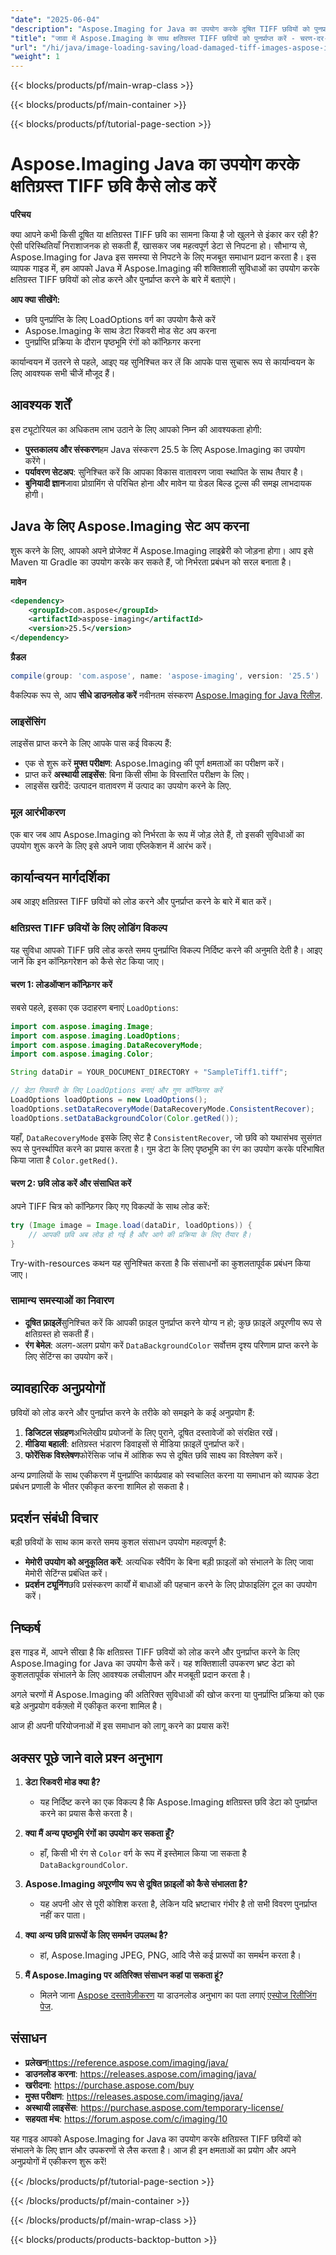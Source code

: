 ```yaml
---
"date": "2025-06-04"
"description": "Aspose.Imaging for Java का उपयोग करके दूषित TIFF छवियों को पुनर्प्राप्त करना सीखें। यह मार्गदर्शिका डेटा पुनर्प्राप्ति विकल्पों और व्यावहारिक अनुप्रयोगों को कवर करती है।"
"title": "जावा में Aspose.Imaging के साथ क्षतिग्रस्त TIFF छवियों को पुनर्प्राप्त करें - चरण-दर-चरण मार्गदर्शिका"
"url": "/hi/java/image-loading-saving/load-damaged-tiff-images-aspose-imaging-java/"
"weight": 1
---
```


{{< blocks/products/pf/main-wrap-class >}}

{{< blocks/products/pf/main-container >}}

{{< blocks/products/pf/tutorial-page-section >}}
# Aspose.Imaging Java का उपयोग करके क्षतिग्रस्त TIFF छवि कैसे लोड करें

**परिचय**

क्या आपने कभी किसी दूषित या क्षतिग्रस्त TIFF छवि का सामना किया है जो खुलने से इंकार कर रही है? ऐसी परिस्थितियाँ निराशाजनक हो सकती हैं, खासकर जब महत्वपूर्ण डेटा से निपटना हो। सौभाग्य से, Aspose.Imaging for Java इस समस्या से निपटने के लिए मजबूत समाधान प्रदान करता है। इस व्यापक गाइड में, हम आपको Java में Aspose.Imaging की शक्तिशाली सुविधाओं का उपयोग करके क्षतिग्रस्त TIFF छवियों को लोड करने और पुनर्प्राप्त करने के बारे में बताएंगे।

**आप क्या सीखेंगे:**
- छवि पुनर्प्राप्ति के लिए LoadOptions वर्ग का उपयोग कैसे करें
- Aspose.Imaging के साथ डेटा रिकवरी मोड सेट अप करना
- पुनर्प्राप्ति प्रक्रिया के दौरान पृष्ठभूमि रंगों को कॉन्फ़िगर करना

कार्यान्वयन में उतरने से पहले, आइए यह सुनिश्चित कर लें कि आपके पास सुचारू रूप से कार्यान्वयन के लिए आवश्यक सभी चीजें मौजूद हैं।

## आवश्यक शर्तें

इस ट्यूटोरियल का अधिकतम लाभ उठाने के लिए आपको निम्न की आवश्यकता होगी:
- **पुस्तकालय और संस्करण**हम Java संस्करण 25.5 के लिए Aspose.Imaging का उपयोग करेंगे।
- **पर्यावरण सेटअप**: सुनिश्चित करें कि आपका विकास वातावरण जावा स्थापित के साथ तैयार है।
- **बुनियादी ज्ञान**जावा प्रोग्रामिंग से परिचित होना और मावेन या ग्रेडल बिल्ड टूल्स की समझ लाभदायक होगी।

## Java के लिए Aspose.Imaging सेट अप करना

शुरू करने के लिए, आपको अपने प्रोजेक्ट में Aspose.Imaging लाइब्रेरी को जोड़ना होगा। आप इसे Maven या Gradle का उपयोग करके कर सकते हैं, जो निर्भरता प्रबंधन को सरल बनाता है।

**मावेन**
```xml
<dependency>
    <groupId>com.aspose</groupId>
    <artifactId>aspose-imaging</artifactId>
    <version>25.5</version>
</dependency>
```

**ग्रैडल**
```gradle
compile(group: 'com.aspose', name: 'aspose-imaging', version: '25.5')
```

वैकल्पिक रूप से, आप **सीधे डाउनलोड करें** नवीनतम संस्करण [Aspose.Imaging for Java रिलीज़](https://releases.aspose.com/imaging/java/).

### लाइसेंसिंग

लाइसेंस प्राप्त करने के लिए आपके पास कई विकल्प हैं:
- एक से शुरू करें **मुफ्त परीक्षण**: Aspose.Imaging की पूर्ण क्षमताओं का परीक्षण करें।
- प्राप्त करें **अस्थायी लाइसेंस**: बिना किसी सीमा के विस्तारित परीक्षण के लिए।
- लाइसेंस खरीदें: उत्पादन वातावरण में उत्पाद का उपयोग करने के लिए.

### मूल आरंभीकरण

एक बार जब आप Aspose.Imaging को निर्भरता के रूप में जोड़ लेते हैं, तो इसकी सुविधाओं का उपयोग शुरू करने के लिए इसे अपने जावा एप्लिकेशन में आरंभ करें।

## कार्यान्वयन मार्गदर्शिका

अब आइए क्षतिग्रस्त TIFF छवियों को लोड करने और पुनर्प्राप्त करने के बारे में बात करें।

### क्षतिग्रस्त TIFF छवियों के लिए लोडिंग विकल्प

यह सुविधा आपको TIFF छवि लोड करते समय पुनर्प्राप्ति विकल्प निर्दिष्ट करने की अनुमति देती है। आइए जानें कि इन कॉन्फ़िगरेशन को कैसे सेट किया जाए।

#### चरण 1: लोडऑप्शन कॉन्फ़िगर करें

सबसे पहले, इसका एक उदाहरण बनाएं `LoadOptions`:

```java
import com.aspose.imaging.Image;
import com.aspose.imaging.LoadOptions;
import com.aspose.imaging.DataRecoveryMode;
import com.aspose.imaging.Color;

String dataDir = YOUR_DOCUMENT_DIRECTORY + "SampleTiff1.tiff";

// डेटा रिकवरी के लिए LoadOptions बनाएं और गुण कॉन्फ़िगर करें
LoadOptions loadOptions = new LoadOptions();
loadOptions.setDataRecoveryMode(DataRecoveryMode.ConsistentRecover);
loadOptions.setDataBackgroundColor(Color.getRed());
```

यहाँ, `DataRecoveryMode` इसके लिए सेट है `ConsistentRecover`, जो छवि को यथासंभव सुसंगत रूप से पुनर्स्थापित करने का प्रयास करता है। गुम डेटा के लिए पृष्ठभूमि का रंग का उपयोग करके परिभाषित किया जाता है `Color.getRed()`.

#### चरण 2: छवि लोड करें और संसाधित करें

अपने TIFF चित्र को कॉन्फ़िगर किए गए विकल्पों के साथ लोड करें:

```java
try (Image image = Image.load(dataDir, loadOptions)) {
    // आपकी छवि अब लोड हो गई है और आगे की प्रक्रिया के लिए तैयार है।
}
```

Try-with-resources कथन यह सुनिश्चित करता है कि संसाधनों का कुशलतापूर्वक प्रबंधन किया जाए। 

### सामान्य समस्याओं का निवारण

- **दूषित फ़ाइलें**सुनिश्चित करें कि आपकी फ़ाइल पुनर्प्राप्त करने योग्य न हो; कुछ फ़ाइलें अपूरणीय रूप से क्षतिग्रस्त हो सकती हैं।
- **रंग बेमेल**: अलग-अलग प्रयोग करें `DataBackgroundColor` सर्वोत्तम दृश्य परिणाम प्राप्त करने के लिए सेटिंग्स का उपयोग करें।

## व्यावहारिक अनुप्रयोगों

छवियों को लोड करने और पुनर्प्राप्त करने के तरीके को समझने के कई अनुप्रयोग हैं:
1. **डिजिटल संग्रहण**अभिलेखीय प्रयोजनों के लिए पुराने, दूषित दस्तावेजों को संरक्षित रखें।
2. **मीडिया बहाली**: क्षतिग्रस्त भंडारण डिवाइसों से मीडिया फ़ाइलें पुनर्प्राप्त करें।
3. **फोरेंसिक विश्लेषण**फोरेंसिक जांच में आंशिक रूप से दूषित छवि साक्ष्य का विश्लेषण करें।

अन्य प्रणालियों के साथ एकीकरण में पुनर्प्राप्ति कार्यप्रवाह को स्वचालित करना या समाधान को व्यापक डेटा प्रबंधन प्रणाली के भीतर एकीकृत करना शामिल हो सकता है।

## प्रदर्शन संबंधी विचार

बड़ी छवियों के साथ काम करते समय कुशल संसाधन उपयोग महत्वपूर्ण है:

- **मेमोरी उपयोग को अनुकूलित करें**: अत्यधिक स्वैपिंग के बिना बड़ी फ़ाइलों को संभालने के लिए जावा मेमोरी सेटिंग्स प्रबंधित करें।
- **प्रदर्शन ट्यूनिंग**छवि प्रसंस्करण कार्यों में बाधाओं की पहचान करने के लिए प्रोफाइलिंग टूल का उपयोग करें।

## निष्कर्ष

इस गाइड में, आपने सीखा है कि क्षतिग्रस्त TIFF छवियों को लोड करने और पुनर्प्राप्त करने के लिए Aspose.Imaging for Java का उपयोग कैसे करें। यह शक्तिशाली उपकरण भ्रष्ट डेटा को कुशलतापूर्वक संभालने के लिए आवश्यक लचीलापन और मजबूती प्रदान करता है।

अगले चरणों में Aspose.Imaging की अतिरिक्त सुविधाओं की खोज करना या पुनर्प्राप्ति प्रक्रिया को एक बड़े अनुप्रयोग वर्कफ़्लो में एकीकृत करना शामिल है। 

आज ही अपनी परियोजनाओं में इस समाधान को लागू करने का प्रयास करें!

## अक्सर पूछे जाने वाले प्रश्न अनुभाग

1. **डेटा रिकवरी मोड क्या है?**
   - यह निर्दिष्ट करने का एक विकल्प है कि Aspose.Imaging क्षतिग्रस्त छवि डेटा को पुनर्प्राप्त करने का प्रयास कैसे करता है।

2. **क्या मैं अन्य पृष्ठभूमि रंगों का उपयोग कर सकता हूँ?**
   - हाँ, किसी भी रंग से `Color` वर्ग के रूप में इस्तेमाल किया जा सकता है `DataBackgroundColor`.

3. **Aspose.Imaging अपूरणीय रूप से दूषित फ़ाइलों को कैसे संभालता है?**
   - यह अपनी ओर से पूरी कोशिश करता है, लेकिन यदि भ्रष्टाचार गंभीर है तो सभी विवरण पुनर्प्राप्त नहीं कर पाता।

4. **क्या अन्य छवि प्रारूपों के लिए समर्थन उपलब्ध है?**
   - हां, Aspose.Imaging JPEG, PNG, आदि जैसे कई प्रारूपों का समर्थन करता है।

5. **मैं Aspose.Imaging पर अतिरिक्त संसाधन कहां पा सकता हूं?**
   - मिलने जाना [Aspose दस्तावेज़ीकरण](https://reference.aspose.com/imaging/java/) या डाउनलोड अनुभाग का पता लगाएं [एस्पोज रिलीजिंग पेज](https://releases.aspose.com/imaging/java/).

## संसाधन

- **प्रलेखन**https://reference.aspose.com/imaging/java/
- **डाउनलोड करना**: https://releases.aspose.com/imaging/java/
- **खरीदना**: https://purchase.aspose.com/buy
- **मुफ्त परीक्षण**: https://releases.aspose.com/imaging/java/
- **अस्थायी लाइसेंस**: https://purchase.aspose.com/temporary-license/
- **सहयता मंच**: https://forum.aspose.com/c/imaging/10

यह गाइड आपको Aspose.Imaging for Java का उपयोग करके क्षतिग्रस्त TIFF छवियों को संभालने के लिए ज्ञान और उपकरणों से लैस करता है। आज ही इन क्षमताओं का प्रयोग और अपने अनुप्रयोगों में एकीकरण शुरू करें!

{{< /blocks/products/pf/tutorial-page-section >}}

{{< /blocks/products/pf/main-container >}}

{{< /blocks/products/pf/main-wrap-class >}}

{{< blocks/products/products-backtop-button >}}